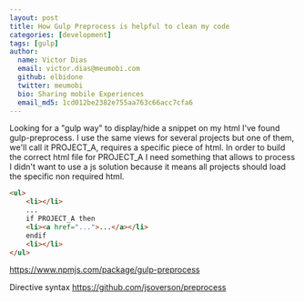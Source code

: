```yaml
---
layout: post
title: How Gulp Preprocess is helpful to clean my code
categories: [development]
tags: [gulp]
author:
  name: Victor Dias
  email: victor.dias@meumobi.com
  github: elbidone
  twitter: meumobi
  bio: Sharing mobile Experiences
  email_md5: 1cd012be2382e755aa763c66acc7cfa6
---
```

Looking for a "gulp way" to display/hide a snippet on my html I've found gulp-preprocess. 
I use the same views for several projects but one of them, we'll call it PROJECT_A, requires a specific piece of html. In order to build the correct html file for PROJECT_A I need something that allows to process
I didn't want to use a js solution because it means all projects should load the specific non required html.

```html
<ul>
	<li></li>
	...
	if PROJECT_A then 
	<li><a href="...">...</a></li>
	endif
	<li></li>
</ul>
```

https://www.npmjs.com/package/gulp-preprocess

Directive syntax
https://github.com/jsoverson/preprocess